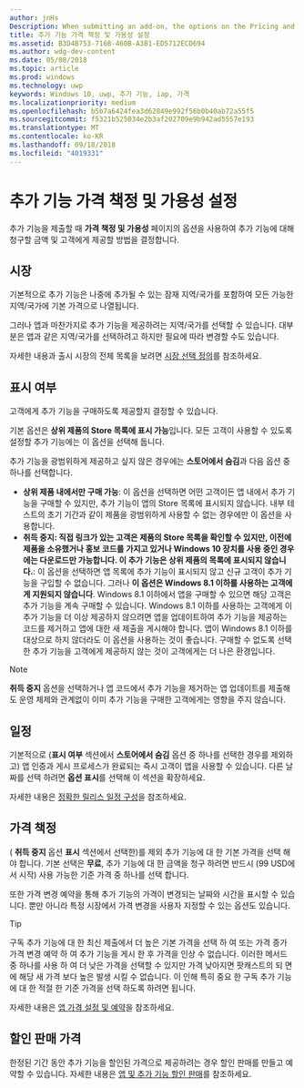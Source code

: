 ```yaml
---
author: jnHs
Description: When submitting an add-on, the options on the Pricing and availability page determine what to charge for your add-on and how it should be offered to customers.
title: 추가 기능 가격 책정 및 가용성 설정
ms.assetid: B3D4B753-716B-460B-A3B1-ED5712ECD694
ms.author: wdg-dev-content
ms.date: 05/08/2018
ms.topic: article
ms.prod: windows
ms.technology: uwp
keywords: Windows 10, uwp, 추가 기능, iap, 가격
ms.localizationpriority: medium
ms.openlocfilehash: b5b7a6424fea3d62849e992f56b0b40ab72a55f5
ms.sourcegitcommit: f5321b525034e2b3af202709e9b942ad5557e193
ms.translationtype: MT
ms.contentlocale: ko-KR
ms.lasthandoff: 09/18/2018
ms.locfileid: "4019331"
---
```

# <a name="set-add-on-pricing-and-availability"></a>추가 기능 가격 책정 및 가용성 설정


추가 기능을 제출할 때 **가격 책정 및 가용성** 페이지의 옵션을 사용하여 추가 기능에 대해 청구할 금액 및 고객에게 제공할 방법을 결정합니다.

## <a name="markets"></a>시장

기본적으로 추가 기능은 나중에 추가될 수 있는 잠재 지역/국가를 포함하여 모든 가능한 지역/국가에 기본 가격으로 나열됩니다.

그러나 앱과 마찬가지로 추가 기능을 제공하려는 지역/국가를 선택할 수 있습니다. 대부분은 앱과 같은 지역/국가를 선택하려고 하지만 필요에 따라 변경할 수도 있습니다. 

자세한 내용과 출시 시장의 전체 목록을 보려면 [시장 선택 정의](define-pricing-and-market-selection.md)를 참조하세요.

## <a name="visibility"></a>표시 여부

고객에게 추가 기능을 구매하도록 제공할지 결정할 수 있습니다. 

기본 옵션은 **상위 제품의 Store 목록에 표시 가능**입니다. 모든 고객이 사용할 수 있도록 설정할 추가 기능에는 이 옵션을 선택해 둡니다. 

추가 기능을 광범위하게 제공하고 싶지 않은 경우에는 **스토어에서 숨김**과 다음 옵션 중 하나를 선택합니다.

-   **상위 제품 내에서만 구매 가능**: 이 옵션을 선택하면 어떤 고객이든 앱 내에서 추가 기능을 구매할 수 있지만, 추가 기능이 앱의 Store 목록에 표시되지 않습니다. 내부 테스트의 초기 기간과 같이 제품을 광범위하게 사용할 수 없는 경우에만 이 옵션을 사용합니다.
-   **취득 중지: 직접 링크가 있는 고객은 제품의 Store 목록을 확인할 수 있지만, 이전에 제품을 소유했거나 홍보 코드를 가지고 있거나 Windows 10 장치를 사용 중인 경우에는 다운로드만 가능합니다. 이 추가 기능은 상위 제품의 목록에 표시되지 않습니다.**: 이 옵션을 선택하면 앱 목록에 추가 기능이 표시되지 않고 신규 고객이 추가 기능을 구입할 수 없습니다. 그러나 **이 옵션은 Windows 8.1 이하를 사용하는 고객에게 지원되지 않습니다**. Windows 8.1 이하에서 앱을 구매할 수 있으면 해당 고객은 추가 기능을 계속 구매할 수 있습니다. Windows 8.1 이하를 사용하는 고객에게 이 추가 기능을 더 이상 제공하지 않으려면 앱을 업데이트하여 추가 기능을 제공하는 코드를 제거하고 앱에 대한 새 제출을 게시해야 합니다. 앱이 Windows 8.1 이하를 대상으로 하지 않더라도 이 옵션을 사용하는 것이 좋습니다. 구매할 수 없도록 선택한 추가 기능을 고객에게 제공하지 않는 것이 고객에게는 더 나은 환경입니다.
    
 > [!NOTE] 
 > **취득 중지** 옵션을 선택하거나 앱 코드에서 추가 기능을 제거하는 앱 업데이트를 제출해도 운영 체제와 관계없이 이미 추가 기능을 구매한 고객에게는 영향을 주지 않습니다.


## <a name="schedule"></a>일정

기본적으로 (**표시 여부** 섹션에서 **스토어에서 숨김** 옵션 중 하나를 선택한 경우를 제외하고) 앱 인증과 게시 프로세스가 완료되는 즉시 고객이 앱을 사용할 수 있습니다. 다른 날짜를 선택 하려면 **옵션 표시**를 선택해 이 섹션을 확장하세요. 

자세한 내용은 [정확한 릴리스 일정 구성](configure-precise-release-scheduling.md)을 참조하세요.


## <a name="pricing"></a>가격 책정

( **취득 중지** 옵션 **표시** 섹션에서 선택한)를 제외 추가 기능에 대 한 기본 가격을 선택 해야 합니다. 기본 선택은 **무료**, 추가 기능에 대 한 금액을 청구 하려면 반드시 (99 USD에서 시작) 사용 가능한 기준 가격 중 하나를 선택 합니다.

또한 가격 변경 예약을 통해 추가 기능의 가격이 변경되는 날짜와 시간을 표시할 수 있습니다. 뿐만 아니라 특정 시장에서 가격 변경을 사용자 지정할 수 있는 옵션도 있습니다. 

> [!TIP]
> 구독 추가 기능에 대 한 최신 제출에서 더 높은 기본 가격을 선택 하 여 또는 가격 증가 가격 변경 예약 하 여 추가 기능을 게시 한 후 가격을 인상 수 없습니다. 이러한 메서드 중 하나를 사용 하 여 더 낮은 가격을 선택할 수 있지만 가격 낮아지면 팟캐스트의 되 면에 해당 새 가격 보다 높은 발생 시킬 수 없습니다. 이 인해 특히 중요 한 구독 추가 기능에 대 한 적절 한 기준 가격을 선택 하도록 하려면 됩니다. 

자세한 내용은 [앱 가격 설정 및 예약](set-and-schedule-app-pricing.md)을 참조하세요.


## <a name="sale-pricing"></a>할인 판매 가격

한정된 기간 동안 추가 기능을 할인된 가격으로 제공하려는 경우 할인 판매를 만들고 예약할 수 있습니다. 자세한 내용은 [앱 및 추가 기능 할인 판매](put-apps-and-add-ons-on-sale.md)를 참조하세요.



